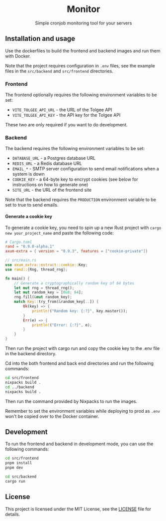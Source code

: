 <div align="center">
  <h1>Monitor</h1>

  Simple cronjob monitoring tool for your servers
</div>

## Installation and usage

Use the dockerfiles
to build the frontend and backend images and run them with Docker.

Note that the project requires configuration in `.env` files,
see the example files in the `src/backend` and `src/frontend` directories.

### Frontend
The frontend optionally requires the following environment variables to be set:
- `VITE_TOLGEE_API_URL` - the URL of the Tolgee API
- `VITE_TOLGEE_API_KEY` - the API key for the Tolgee API

These two are only required if you want to do development.

### Backend
The backend requires the following environment variables to be set: 
- `DATABASE_URL` - a Postgres database URL
- `REDIS_URL` - a Redis database URL
- `EMAIL_*` - SMTP server configuration to send email notifications when a system is down
- `COOKIE_KEY` - a 64-byte key to encrypt cookies (see below for instructions on how to generate one)
- `SITE_URL` - the URL of the frontend site

Note that the backend requires the `PRODUCTION` environment variable to be set to true to send emails.

#### Generate a cookie key
To generate a cookie key,
you need to spin up a new Rust project with `cargo new your_project_name`
and paste the following code:

```toml
# Cargo.toml
rand = "0.9.0-alpha.1"
axum-extra = { version = "0.9.3", features = ["cookie-private"]}
```

```rust
// src/main.rs
use axum_extra::extract::cookie::Key;
use rand::{Rng, thread_rng};

fn main() {
    // Generate a cryptographically random key of 64 bytes
    let mut rng = thread_rng();
    let mut random_key = [0u8; 64];
    rng.fill(&mut random_key);
    match Key::try_from(&random_key[..]) {
        Ok(key) => {
            println!("Random key: {:?}", key.master());
        }
        Err(e) => {
            println!("Error: {:?}", e);
        }
    }
}
```

Then run the project with cargo run and copy the cookie key to the .env file in the backend directory.

Cd into the both frontend and back end directories and run the following commands:
```bash
cd src/frontend
nixpacks build .
cd ../backend
nixpacks build .
```
Then run the command provided by Nixpacks to run the images.

Remember to set the environment variables
while deploying to prod as `.env` won't be copied over to the Docker container.

## Development

To run the frontend and backend in development mode, you can use the following commands:

```bash
cd src/frontend
pnpm install
pnpm dev
```

```bash
cd src/backend
cargo run
```

## License
This project is licensed under the MIT License, see the [LICENSE](LICENSE) file for details.

